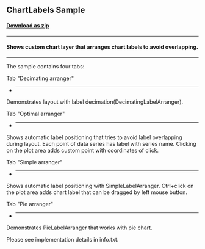 ## ChartLabels Sample
#### [Download as zip](https://downgit.github.io/#/home?url=https://github.com/GrapeCity/ComponentOne-WPF-Samples/tree/master/\NET_4.5.2\C1.WPF.Chart\CS\ChartLabels)
____
#### Shows custom chart layer that arranges chart labels to avoid overlapping.
____
The sample contains four tabs:

Tab "Decimating arranger"

* ------------------------
Demonstrates layout with label decimation(DecimatingLabelArranger).

Tab "Optimal arranger"

* ---------------------
Shows automatic label positioning that tries to avoid label overlapping during layout. Each point of data series has label with series name. Clicking on the plot area adds custom point with coordinates of click.

Tab "Simple arranger"

* --------------------
Shows automatic label positioning with SimpleLabelArranger. Ctrl+click on the plot area adds chart label that can be dragged by left mouse button.

Tab "Pie arranger"

* -----------------
Demonstrates PieLabelArranger that works with pie chart.

Please see implementation details in info.txt.

